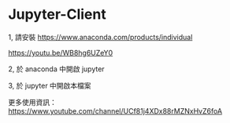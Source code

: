# Jupyter-Client
1, 請安裝 https://www.anaconda.com/products/individual

https://youtu.be/WB8hg6UZeY0

2, 於 anaconda 中開啟 jupyter

3, 於 jupyter 中開啟本檔案

更多使用資訊：https://www.youtube.com/channel/UCf81j4XDx88rMZNxHvZ6foA
